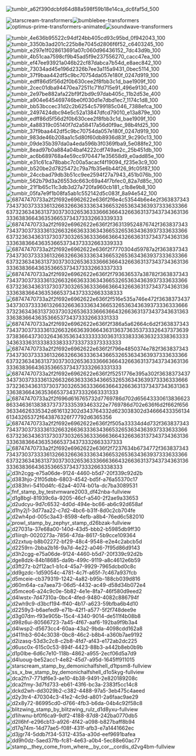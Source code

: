 
![tumblr_a62f390dcbfd64d88a598f59b18e14ca_dc6faf5d_500](https://github.com/Kanzykanz/Kanzykanz/assets/164191059/fb85ef32-a7b0-401a-858c-b1f107c6b55b)

![starscream-transformers](https://github.com/Kanzykanz/Kanzykanz/assets/164191059/6f4b1302-270f-471d-be7a-ba2f5e665e4f)![bumblebee-transformers](https://github.com/Kanzykanz/Kanzykanz/assets/164191059/5019c1f0-83fa-4575-8889-ca5c08971abd)![optimus-prime-transformers-animated](https://github.com/Kanzykanz/Kanzykanz/assets/164191059/c889e5cc-45d6-4fc0-a932-3e03ff8797f3)![soundwave-transformers](https://github.com/Kanzykanz/Kanzykanz/assets/164191059/cf597b9c-5f04-4e49-83c4-d73340e29ecc)





![tumblr_4e636b95522c94df24bb405cd93c95bd_0f942043_100](https://github.com/Kanzykanz/Kanzykanz/assets/164191059/6a4c183b-809f-4afe-8501-f306e412eb89)![tumblr_3350b3ad201c225b8e7045d2806f6f52_c6403245_100](https://github.com/Kanzykanz/Kanzykanz/assets/164191059/78c6a228-be54-49d6-b61b-e292e61e7f7e)![tumblr_e297e1f028613691a07c060d96436152_7dc43d9b_100](https://github.com/Kanzykanz/Kanzykanz/assets/164191059/789aa6e9-881e-4beb-a862-babb92cec853)![tumblr_4b51caa7598cf9b45ad5f9e237556270_cacc47ea_100](https://github.com/Kanzykanz/Kanzykanz/assets/164191059/a3fdf261-33cb-406e-836e-21cd9a4f6014)![tumblr_ef47ee93921a046b22cf87dabca7b54d_e8aec842_100](https://github.com/Kanzykanz/Kanzykanz/assets/164191059/73948ed9-3a15-4e5b-bdff-787afd943ae8)![tumblr_73034ad45e196d2326b7ee3a115a9431_0bec5114_100](https://github.com/Kanzykanz/Kanzykanz/assets/164191059/d578843d-15a7-47c8-bc9a-fb504eda6622)![tumblr_37f9baa442df5c9bc70754da057e180f_0247d919_100](https://github.com/Kanzykanz/Kanzykanz/assets/164191059/cc20bc05-44db-4da7-b300-7274ef8441d0)![tumblr_edff86d5f56d2f0b630cee2f8fbb3c1d_bae1909f_100](https://github.com/Kanzykanz/Kanzykanz/assets/164191059/bdfcd8c3-22da-4733-a2a0-8946f1897ddd)![tumblr_2cec01dba94470ea72511c71fd715e91_496e9130_400](https://github.com/Kanzykanz/Kanzykanz/assets/164191059/22b79619-6547-4e35-99c9-f5e812d372e4)![tumblr_2e97be882afa22bf9f2bd9c97dab405c_11b2d53e_400](https://github.com/Kanzykanz/Kanzykanz/assets/164191059/41e9ac2e-17a4-4e2a-9a35-61d5f992dc95)![tumblr_a904e645469746be0f030d1e7dbd1ec7_1174c1d8_100](https://github.com/Kanzykanz/Kanzykanz/assets/164191059/2972f44c-de7a-4c7f-98f0-487961ae1248)
![tumblr_bb53bccec31d2c2b6254c5799185c046_7388efca_100](https://github.com/Kanzykanz/Kanzykanz/assets/164191059/e108eab0-d3eb-4c56-9d0f-f62238ee48e2)
![tumblr_2497424dbc94e5c52a13847dfcd79010_e13a879e_100](https://github.com/Kanzykanz/Kanzykanz/assets/164191059/f3e9bf86-39f8-4251-9579-b0b3667ec697)![tumblr_edff86d5f56d2f0b630cee2f8fbb3c1d_bae1909f_100](https://github.com/Kanzykanz/Kanzykanz/assets/164191059/33eaedd2-b35b-446d-93cc-13770e3a2c0b)
![tumblr_4a88319c05140f7d2a58417a56d0f9ac_98b4fd25_100](https://github.com/Kanzykanz/Kanzykanz/assets/164191059/ed944bb6-9997-40fd-8b82-aea942781cfd)![tumblr_37f9baa442df5c9bc70754da057e180f_0247d919_100](https://github.com/Kanzykanz/Kanzykanz/assets/164191059/c7b4ca96-cae6-44cd-bb67-e4523be5f260)![tumblr_983de46b208aa1c5d80f60db8936d83f_9c290c13_100](https://github.com/Kanzykanz/Kanzykanz/assets/164191059/c986f674-c52e-4c70-a92e-13d497f3ba25)![tumblr_09de35b397da0a4eda596b3f0369fba9_5e088fe2_100](https://github.com/Kanzykanz/Kanzykanz/assets/164191059/10fb3598-c4c9-4149-a9aa-e83066169191)![tumblr_8ead97b0a884a04baf4222cdf749ae2c_25b451db_100](https://github.com/Kanzykanz/Kanzykanz/assets/164191059/6a31fee3-274f-4c8c-ad5a-1b14e075604e)![tumblr_ac6b689768a4e59cc9704471e35658d9_e0add85e_100](https://github.com/Kanzykanz/Kanzykanz/assets/164191059/7c3eff85-e8e6-485e-97db-708c6fc6baea)![tumblr_e31c61ca78babc7c00a5acacf4f19094_f235e3c9_100](https://github.com/Kanzykanz/Kanzykanz/assets/164191059/b53f1983-896d-4b25-8973-d13466c13c2d)![tumblr_b520be2d7825472c79a7fb35e6b44f26_9fc05f87_100](https://github.com/Kanzykanz/Kanzykanz/assets/164191059/69b306e2-0cf5-46e9-aa59-31d426d8a756)![tumblr_24ccbad79db3b51cc9ee2594f27a7943_451b076b_100](https://github.com/Kanzykanz/Kanzykanz/assets/164191059/14c5fed6-9fc1-40c8-b0b3-52a241c7ca38)![tumblr_562b79d3a26553dc663c69a44f7bfec0_82a7d85c_100](https://github.com/Kanzykanz/Kanzykanz/assets/164191059/2f5f6378-1fb1-49e1-86f3-6758d14224fc)![tumblr_21f1b65c11c3db3d27a720fa960cb181_c1b8e9b8_100](https://github.com/Kanzykanz/Kanzykanz/assets/164191059/f28fb65e-a4ef-41b4-b8ac-857f3d5d1a65)![tumblr_05fa7e9f1b08fa5ab1c552142d5c083f_8a94e542_100](https://github.com/Kanzykanz/Kanzykanz/assets/164191059/8b05aef1-6916-4232-aed0-2740bfb4b9cc)![68747470733a2f2f692e6962622e636f2f6e4c53544b6e4e2f3638373437343730373333613266326636333634366532653634363937333633366637323634363137303730326536333666366432663631373437343631363336383664363536653734373332663339333](https://github.com/Kanzykanz/Kanzykanz/assets/164191059/00e7d301-eea6-414c-8967-00ded9ce6de0)![68747470733a2f2f692e6962622e636f2f363139524876742f3638373437343730373333613266326636333634366532653634363937333633366637323634363137303730326536333666366432663631373437343631363336383664363536653734373332663339333](https://github.com/Kanzykanz/Kanzykanz/assets/164191059/d6b08b7b-c883-43d8-92d8-5f1373ad50cf)![68747470733a2f2f692e6962622e636f2f7770304d59787a2f3638373437343730373333613266326636333634366532653634363937333633366637323634363137303730326536333666366432663631373437343631363336383664363536653734373332663337333](https://github.com/Kanzykanz/Kanzykanz/assets/164191059/ccad2b00-b3c9-486b-a2a3-80ee46b877aa)![68747470733a2f2f692e6962622e636f2f793636537a38782f3638373437343730373333613266326636333634366532653634363937333633366637323634363137303730326536333666366432663631373437343631363336383664363536653734373332663338333](https://github.com/Kanzykanz/Kanzykanz/assets/164191059/a512645e-c81e-40f6-9382-673321d55a16)![68747470733a2f2f692e6962622e636f2f516e535a746e472f3638373437343730373333613266326636333634366532653634363937333633366637323634363137303730326536333666366432663631373437343631363336383664363536653734373332663331333](https://github.com/Kanzykanz/Kanzykanz/assets/164191059/f8cefb45-ce17-4d15-baa7-b0d379979094)![68747470733a2f2f692e6962622e636f2f386a5a62664c6d2f3638373437343730373333613266326636393664363136373635373332643737363937383664373032643635363433333330363133383336363233383633333436333631333833383337333733373333333](https://github.com/Kanzykanz/Kanzykanz/assets/164191059/e1d96dad-8fbd-4a67-bd64-bb982c321569)![68747470733a2f2f692e6962622e636f2f796e4850374e782f3638373437343730373333613266326636333634366532653634363937333633366637323634363137303730326536333666366432663631373437343631363336383664363536653734373332663331333](https://github.com/Kanzykanz/Kanzykanz/assets/164191059/9a0c4bf0-62e7-4737-974f-ce88139c2a59)![68747470733a2f2f692e6962622e636f2f5251776e395a302f3638373437343730373333613266326636333634366532653634363937333633366637323634363137303730326536333666366432663631373437343631363336383664363536653734373332663331333](https://github.com/Kanzykanz/Kanzykanz/assets/164191059/0c77af89-bd3a-4bf2-a282-9be1d9d6680e)![68747470733a2f2f696d616765732d7769786d702d6564333061383662386334636138383737373335393463322e7769786d702e636f6d2f662f65636334626335342d616132302d343764332d623038302d3466643335613461343265372f643876326f77792d6365356](https://github.com/Kanzykanz/Kanzykanz/assets/164191059/eb5a8761-91ad-4932-80b9-743c546866bf)![68747470733a2f2f692e6962622e636f2f505a33334d4d732f3638373437343730373333613266326636333634366532653634363937333633366637323634363137303730326536333666366432663631373437343631363336383664363536653734373332663337333](https://github.com/Kanzykanz/Kanzykanz/assets/164191059/88fc468b-0cb2-41a2-8555-8a528fda218d)![68747470733a2f2f692e6962622e636f2f7237634b6734772f3638373437343730373333613266326636333634366532653634363937333633366637323634363137303730326536333666366432663631373437343631363336383664363536653734373332663338333](https://github.com/Kanzykanz/Kanzykanz/assets/164191059/f307e48a-c3cb-4bb7-9a97-fd0ed357c716)![d3h2cgg-e75a06de-9124-4460-b5d7-20f339c92d2b](https://github.com/Kanzykanz/Kanzykanz/assets/164191059/bd266e01-5c71-4c8f-9c80-27f47b8dca6c)![d383hjo-21f05dbb-6803-4542-bd5f-a76a55370c17](https://github.com/Kanzykanz/Kanzykanz/assets/164191059/fad9fc41-e828-45db-87b1-0ccc596658b5)![d383hri-5410d4fc-62a4-4074-b01a-dc7ba3089531](https://github.com/Kanzykanz/Kanzykanz/assets/164191059/889bfeb1-6a64-47fe-bb1d-104f49fd7d26)![fnf_stamp_by_testvmware2003_df42nba-fullview](https://github.com/Kanzykanz/Kanzykanz/assets/164191059/5aeb630f-55d2-446b-85a4-328fad2b590a)![d1g8bgl-81939c6a-9205-46cf-a540-2f2ae9a33653](https://github.com/Kanzykanz/Kanzykanz/assets/164191059/a68a34d7-6c72-45d2-9975-75b9757026f1)
![d2udcyu-9d7c6532-4d0d-494e-bc66-ab6c92d658af](https://github.com/Kanzykanz/Kanzykanz/assets/164191059/1db626c5-183f-48a7-9912-b2728c475fdf)![d1hy2j1-3d77aa22-c7d2-4bc6-b31f-8d0c2cb704fe](https://github.com/Kanzykanz/Kanzykanz/assets/164191059/5101ce8d-02a6-4115-ab5f-488d1e3dfe80)
![d2wh4pd-005c3a43-8598-4efb-a8b4-76ed6c582010](https://github.com/Kanzykanz/Kanzykanz/assets/164191059/5d47f061-b24c-45ad-9d73-9d850987e93b)
![prowl_stamp_by_zephyr_stamp_d26bzak-fullview](https://github.com/Kanzykanz/Kanzykanz/assets/164191059/830cdb1b-0c0a-468e-a8d9-6ce3b1dae4b9)
![d27031a-37e68a00-140d-43d5-bbb2-b5985db9ff30](https://github.com/Kanzykanz/Kanzykanz/assets/164191059/4e745ecc-ec79-4e60-9e55-2ad3d08860d9)
![d1iirqh-0020273a-7856-47da-8617-5b9cce109364](https://github.com/Kanzykanz/Kanzykanz/assets/164191059/06dfd618-a27c-4494-85d5-b2906f8fbe71)
![d2zxtuq-b8b02272-bf29-48c4-9548-e2e4c2abcb5d](https://github.com/Kanzykanz/Kanzykanz/assets/164191059/9699cd45-ea60-4c20-8a4b-f14f1f590e55)![d2259rn-2bba2b16-9a7d-4e22-a046-7f95d86d9143](https://github.com/Kanzykanz/Kanzykanz/assets/164191059/afe790e2-b48c-4acf-b8c4-7c9050b9b0f0)![d3h2cgg-e75a06de-9124-4460-b5d7-20f339c92d2b](https://github.com/Kanzykanz/Kanzykanz/assets/164191059/304bb9bb-37e7-4c60-ba4a-f44042c9a80b)
![dge8dzk-84b18685-da9b-499c-9119-a8c4612e6b59](https://github.com/Kanzykanz/Kanzykanz/assets/164191059/1e1a810e-d42a-41b7-8f9c-8addeaa60cd9)
![d3ft27z-b2f12ac1-b1c4-45a7-9929-7965dcbd0c8c](https://github.com/Kanzykanz/Kanzykanz/assets/164191059/48a195bd-c84c-47cf-aa08-9b25a00649f5)
![dd9gzdc-1d59054c-4781-4c7f-a65f-7c467a937fcb](https://github.com/Kanzykanz/Kanzykanz/assets/164191059/9bc46fff-9d83-4b19-95cb-97deb2b27066)
![d5mceie-cb379319-1242-4a82-b95b-188cb039d816](https://github.com/Kanzykanz/Kanzykanz/assets/164191059/32303aa7-9c08-4439-b53e-9dc3ae5dc877)
![d60m64a-ca7aea73-06d5-4432-ac49-d58d34b072e4](https://github.com/Kanzykanz/Kanzykanz/assets/164191059/22b2d63c-61c3-4049-80a6-f349683b32db)
![d5mceo6-a24c9c0e-5b82-4e1e-8fa7-46f580d9eed2](https://github.com/Kanzykanz/Kanzykanz/assets/164191059/72a9c79d-0e01-4086-811c-a71721ae6a80)
![d4lwstx-7d47310a-0bc4-4fed-9480-4082c886794f](https://github.com/Kanzykanz/Kanzykanz/assets/164191059/293161d8-fc32-4a86-aaf7-43b9cc51da67)
![d2wh9c9-d3bcf194-ff40-4b17-a623-59bfba6b4d10](https://github.com/Kanzykanz/Kanzykanz/assets/164191059/aa60600f-8b70-402c-a858-9f0b5a588ce1)
![d2259y3-b6aefed9-e71b-42f1-a577-5f2f748dee9e](https://github.com/Kanzykanz/Kanzykanz/assets/164191059/6a02c772-504e-46b3-b429-add3c878ccf9)
![d3g07dm-f93e905b-15c4-4340-9014-de511f4b08b8](https://github.com/Kanzykanz/Kanzykanz/assets/164191059/b0e33773-d5c8-4f7e-9640-7a9456bbf89b)
![d98z6ui-80566723-7a45-4f67-aaf6-192ba9f9b3a4](https://github.com/Kanzykanz/Kanzykanz/assets/164191059/e0aaa728-6d39-4e36-969f-f9b9c21d425f)
![d4lwsp2-d5673cc4-60aa-43a2-9bda-4098cdd162a8](https://github.com/Kanzykanz/Kanzykanz/assets/164191059/91c2e1c9-acf3-4cc0-85a6-7223529cce38)
![d411hb3-604c3038-0bc8-46c2-b8b4-a360b7ae9192](https://github.com/Kanzykanz/Kanzykanz/assets/164191059/b2be42be-33e9-4b58-9b68-cace951eb02b)
![d2izasq-53d3c2c8-c2b8-4fd7-af43-e172ab2dc225](https://github.com/Kanzykanz/Kanzykanz/assets/164191059/c5fea9c5-9528-4e47-bae2-fa38e0ef3a0f)
![d6usc0x-615c0c53-894f-4423-88b3-a442b8eb0b9b](https://github.com/Kanzykanz/Kanzykanz/assets/164191059/c05d4464-c6e1-43ba-ab01-a3b59a4a55aa)
![d1p0lbe-6d6c7e10-118b-4862-a955-2ecf06d5a7d9](https://github.com/Kanzykanz/Kanzykanz/assets/164191059/c9c56ec6-2cb6-4a92-b052-ba816b457105)
![d4luoug-be52acc1-4e82-45d7-a95d-1645ff911015](https://github.com/Kanzykanz/Kanzykanz/assets/164191059/b6f70af0-787a-4bd6-9639-ae5c17fda8b1)
![starscream_stamp_by_demonichalfshell_d1tpsm8-fullview](https://github.com/Kanzykanz/Kanzykanz/assets/164191059/0801ad9f-1a28-4dc5-9c1d-99ad07754a04)
![ss_x_bw_stamp_by_demonichalfshell_d1o5kyg-fullview](https://github.com/Kanzykanz/Kanzykanz/assets/164191059/431b4d44-c7f9-446c-8b04-f7924b831c1a)
![dca2fn7-771df6e3-ae10-4b38-9491-2e820189208c](https://github.com/Kanzykanz/Kanzykanz/assets/164191059/5310f56d-b454-41aa-8f5a-f117cfeb75b8)
![dca2fmy-3d7fd733-eb61-43f6-bc3a-2383f5cc14c8](https://github.com/Kanzykanz/Kanzykanz/assets/164191059/7a6d80e8-374e-46b5-8027-b2ba6f698f28)
![dckd2wh-dd3029b2-c382-4488-97a5-3eb475c4aeed](https://github.com/Kanzykanz/Kanzykanz/assets/164191059/81b00bd7-0eb6-485a-ac6c-3d074809c31f)
![d2y3tr4-470304c3-41e2-4c9d-a801-2a6faac9ae29](https://github.com/Kanzykanz/Kanzykanz/assets/164191059/9f691ff9-584a-42ba-8016-60ec1bccd503)
![d2x8y72-86995cd0-d766-4fb3-b6da-04b4c92f58c8](https://github.com/Kanzykanz/Kanzykanz/assets/164191059/b4d5151a-29f0-491b-b15d-9c58d1ca1837)
![blitzwing_stamp_by_blitzwing_rulz_d1d8yxu-fullview](https://github.com/Kanzykanz/Kanzykanz/assets/164191059/d5bf7bc8-c7ab-4098-a608-2bd950d11fc8)
![d1ihwnu-bf0f6ca9-9df2-4188-87d8-242ba0770db5](https://github.com/Kanzykanz/Kanzykanz/assets/164191059/fdbc34bc-7d84-4527-a0de-69f9c1d066bf)
![d2ll6hf-e296cb13-a926-4f42-a098-b827baff8b94](https://github.com/Kanzykanz/Kanzykanz/assets/164191059/c12ae49f-2234-48c6-a3ab-bb4f4cdbee51)
![d17q74m-14d77ae5-f08f-431f-afb3-e7a1441662ec](https://github.com/Kanzykanz/Kanzykanz/assets/164191059/ee262281-8a2f-4c7b-a87e-23bc569c376e)
![d3jgr74-5ddb7f34-5312-435a-a30d-eef9691bafea](https://github.com/Kanzykanz/Kanzykanz/assets/164191059/6ddbc8e4-b384-42f2-8bf5-276c9d54c572)
![dd9h0dz-5aed37fb-fc81-4e63-a0b4-5ec88e60ac77](https://github.com/Kanzykanz/Kanzykanz/assets/164191059/3da67962-c9ad-462b-9922-0514319e28ba)
![stamp__they_come_from_where__by_cor__cordis_d2vg4bm-fullview](https://github.com/Kanzykanz/Kanzykanz/assets/164191059/68f74106-e557-4ba1-a16a-1bcba3dc8518)







































